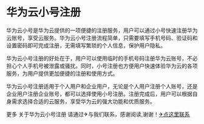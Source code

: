# 华为云小号注册

华为云小号是华为云提供的一项便捷的注册服务，用户可以通过小号快速注册华为云账号，享受云服务。华为云小号注册流程简单，只需要填写手机号码、验证码和设置密码即可完成注册，无需填写繁琐的个人信息，保护用户隐私。

华为云小号注册的好处在于，用户可以使用临时的手机号码注册华为云账号，不必担心个人手机号被泄露或骚扰。同时，小号注册也方便用户快速体验华为云的各项服务，为用户提供更加便捷的注册和使用方式。

华为云小号注册适用于个人用户和企业用户，无论是个人用户注册个人账号，还是企业用户注册企业账号，都可以选择使用小号注册。注册完成后，用户可以根据自身需求选择合适的云服务，享受华为云的强大功能和优质服务。

更多 关于华为云小号注册 请通过✈与我们联系，感谢阅读,谢谢！[✈点这里联系](https://gg.k02.cc)